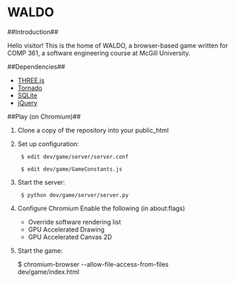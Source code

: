 WALDO
=====

##Introduction##

Hello visitor! This is the home of WALDO, a browser-based game written for COMP 361, a software engineering course at McGill University.

##Dependencies##

* [THREE.js](https://github.com/mrdoob/three.js/)
* [Tornado](https://github.com/facebook/tornado/)
* [SQLite](http://www.sqlite.org/)
* [jQuery](http://jquery.com/)

##Play (on Chromium)##

1. Clone a copy of the repository into your public\_html
2. Set up configuration:

        $ edit dev/game/server/server.conf  
    
        $ edit dev/game/GameConstants.js  
    
3. Start the server:

        $ python dev/game/server/server.py  
    
4. Configure Chromium 
     Enable the following (in about:flags)
    * Override software rendering list
    * GPU Accelerated Drawing
    * GPU Accelerated Canvas 2D
5. Start the game:
    
    $ chromium-browser --allow-file-access-from-files dev/game/index.html
